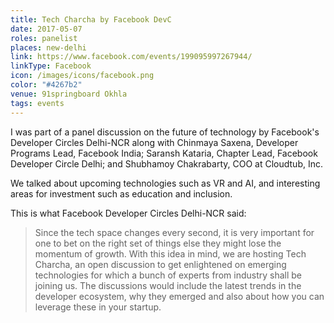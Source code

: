 ```yaml
---
title: Tech Charcha by Facebook DevC
date: 2017-05-07
roles: panelist
places: new-delhi
link: https://www.facebook.com/events/199095997267944/
linkType: Facebook
icon: /images/icons/facebook.png
color: "#4267b2"
venue: 91springboard Okhla
tags: events
---
```


I was part of a panel discussion on the future of technology by Facebook's Developer Circles Delhi-NCR along with Chinmaya Saxena, Developer Programs Lead, Facebook India; Saransh Kataria, Chapter Lead, Facebook Developer Circle Delhi; and Shubhamoy Chakrabarty, COO at Cloudtub, Inc.

<!--more-->

We talked about upcoming technologies such as VR and AI, and interesting areas for investment such as education and inclusion.

This is what Facebook Developer Circles Delhi-NCR said:

> Since the tech space changes every second, it is very important for one to bet on the right set of things else they might lose the momentum of growth. With this idea in mind, we are hosting Tech Charcha, an open discussion to get enlightened on emerging technologies for which a bunch of experts from industry shall be joining us. The discussions would include the latest trends in the developer ecosystem, why they emerged and also about how you can leverage these in your startup.